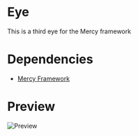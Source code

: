 # Eye
This is a third eye for the Mercy framework

# Dependencies
* [Mercy Framework](https://discord.gg/mercy-collective-878379225357369404)

# Preview

<img src="[https://imgur.com/a/xiokBzb](https://i.imgur.com/UDpcDrC.png)https://i.imgur.com/UDpcDrC.png" alt="Preview" title="Preview">
